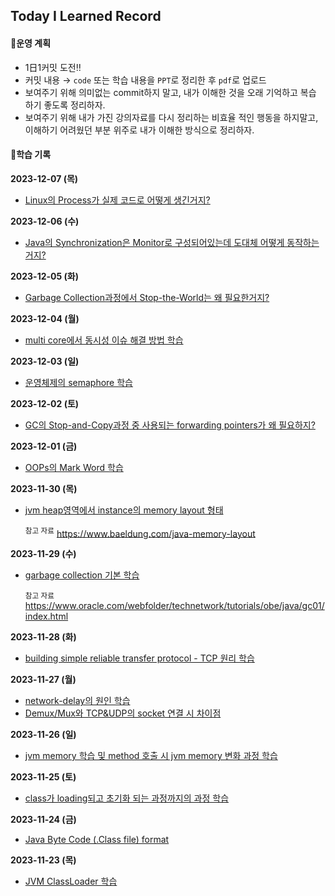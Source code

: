 ## Today I Learned Record

#### 📌운영 계획
- 1日1커밋 도전‼️
- 커밋 내용 → `code` 또는 학습 내용을 `PPT`로 정리한 후 `pdf`로 업로드
- 보여주기 위해 의미없는 commit하지 말고, 내가 이해한 것을 오래 기억하고 복습 하기 좋도록 정리하자.
- 보여주기 위해 내가 가진 강의자료를 다시 정리하는 비효율 적인 행동을 하지말고, 이해하기 어려웠던 부분 위주로 내가 이해한 방식으로 정리하자.

#### 📘학습 기록

**2023-12-07 (목)**
- [Linux의 Process가 실제 코드로 어떻게 생긴거지?](process/process-code.pdf)

**2023-12-06 (수)**
- [Java의 Synchronization은 Monitor로 구성되어있는데 도대체 어떻게 동작하는거지?](synchronization/sychronization-in-java.pdf)

**2023-12-05 (화)**
- [Garbage Collection과정에서 Stop-the-World는 왜 필요한거지?](jvm/garbage-collection/garbage-collection-stop-the-world.pdf)

**2023-12-04 (월)**
- [multi core에서 동시성 이슈 해결 방법 학습](synchronization/sychronization-in-multicore.pdf)

**2023-12-03 (일)**
- [운영체제의 semaphore 학습](synchronization/semaphore.pdf)

**2023-12-02 (토)**
- [GC의 Stop-and-Copy과정 중 사용되는 forwarding pointers가 왜 필요하지?](jvm/garbage-collection/garbage-collection-forwarding-pointers.pdf)
  
**2023-12-01 (금)**
- [OOPs의 Mark Word  학습](jvm/ordinary-object-pointers(oops)/ordinary-object-pointers-mark-word.pdf)
  
**2023-11-30 (목)**
- [jvm heap영역에서 instance의 memory layout 형태](jvm/ordinary-object-pointers(oops)/ordinary-object-pointers-basic.pdf)
  
  <sup>참고 자료</sup> https://www.baeldung.com/java-memory-layout

**2023-11-29 (수)**
- [garbage collection 기본 학습](jvm/garbage-collection/garbage-collection-basic.pdf)

   <sup>참고 자료</sup>  https://www.oracle.com/webfolder/technetwork/tutorials/obe/java/gc01/index.html
  
**2023-11-28 (화)**
- [building simple reliable transfer protocol - TCP 원리 학습](network/building-simple-reliable-data-transfer-protocol.pdf)

**2023-11-27 (월)**
- [network-delay의 원인 학습](network/network-delay.pdf)
- [Demux/Mux와 TCP&UDP의 socket 연결 시 차이점](network/TCP&UDP-connection&connectionless.pdf)

**2023-11-26 (일)**
- [jvm memory 학습 및 method 호출 시 jvm memory 변화 과정 학습](jvm/jvm-memory.pdf)

**2023-11-25 (토)**
- [class가 loading되고 초기화 되는 과정까지의 과정 학습](jvm/life-of-a-class.pdf)

**2023-11-24 (금)**
- [Java Byte Code (.Class file) format](jvm/class-file-format.pdf)

**2023-11-23 (목)**
- [JVM ClassLoader 학습](jvm/jvm-classloader-전반적인동작과정.pdf)